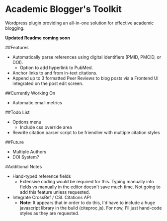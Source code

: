 # Academic Blogger's Toolkit
Wordpress plugin providing an all-in-one solution for effective academic blogging.

**Updated Readme coming soon**

##Features
- Automatically parse references using digital identifiers (PMID, PMCID, or DOI).
    + Option to add hyperlink to PubMed.
- Anchor links to and from in-text citations.
- Append up to 3 formatted Peer Reviews to blog posts via a Frontend UI integrated on the post edit screen.

##Currently Working On
- Automatic email metrics

##Todo List
- Options menu
    + Include css override area
- Rewrite citation parser script to be friendlier with multiple citation styles

##Future
- Multiple Authors
- DOI System?

#Additional Notes
- Hand-typed reference fields
    + Extensive coding would be required for this. Typing manually into fields vs manually in the editor doesn't save much time. Not going to add this feature unless requested.
- Integrate CrossRef / CSL Citations API
    + **Note:** It appears that in order to do this, I'd have to include a huge javascript library in the build (citeproc.js). For now, I'll just hand-code styles as they are requested. 

